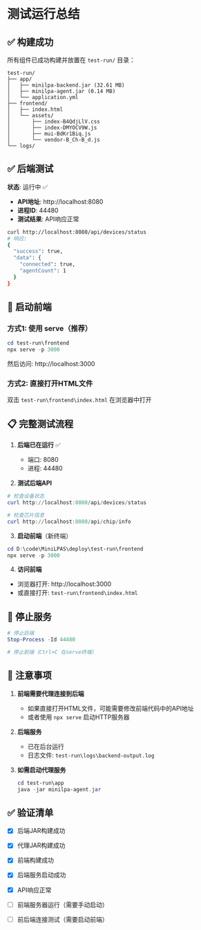 # 测试运行总结

## ✅ 构建成功

所有组件已成功构建并放置在 `test-run/` 目录：

```
test-run/
├── app/
│   ├── minilpa-backend.jar (32.61 MB)
│   ├── minilpa-agent.jar (0.14 MB)
│   └── application.yml
├── frontend/
│   ├── index.html
│   └── assets/
│       ├── index-B4QdjLlV.css
│       ├── index-DMYOCV9W.js
│       ├── mui-BdKr1Biq.js
│       └── vendor-B_Ch-B_d.js
└── logs/
```

## ✅ 后端测试

**状态**: 运行中 ✅

- **API地址**: http://localhost:8080
- **进程ID**: 44480
- **测试结果**: API响应正常

```bash
curl http://localhost:8080/api/devices/status
# 响应:
{
  "success": true,
  "data": {
    "connected": true,
    "agentCount": 1
  }
}
```

## 🚀 启动前端

### 方式1: 使用 serve（推荐）
```powershell
cd test-run\frontend
npx serve -p 3000
```
然后访问: http://localhost:3000

### 方式2: 直接打开HTML文件
双击 `test-run\frontend\index.html` 在浏览器中打开

## 📋 完整测试流程

1. **后端已在运行** ✅
   - 端口: 8080
   - 进程: 44480

2. **测试后端API**
```powershell
# 检查设备状态
curl http://localhost:8080/api/devices/status

# 检查芯片信息
curl http://localhost:8080/api/chip/info
```

3. **启动前端**（新终端）
```powershell
cd D:\code\MiniLPAS\deploy\test-run\frontend
npx serve -p 3000
```

4. **访问前端**
- 浏览器打开: http://localhost:3000
- 或直接打开: `test-run\frontend\index.html`

## 🛑 停止服务

```powershell
# 停止后端
Stop-Process -Id 44480

# 停止前端（Ctrl+C 在serve终端）
```

## 📝 注意事项

1. **前端需要代理连接到后端**
   - 如果直接打开HTML文件，可能需要修改前端代码中的API地址
   - 或者使用 `npx serve` 启动HTTP服务器

2. **后端服务**
   - 已在后台运行
   - 日志文件: `test-run\logs\backend-output.log`

3. **如需启动代理服务**
   ```powershell
   cd test-run\app
   java -jar minilpa-agent.jar
   ```

## ✅ 验证清单

- [x] 后端JAR构建成功
- [x] 代理JAR构建成功
- [x] 前端构建成功
- [x] 后端服务启动成功
- [x] API响应正常
- [ ] 前端服务器运行（需要手动启动）
- [ ] 前后端连接测试（需要启动前端）

